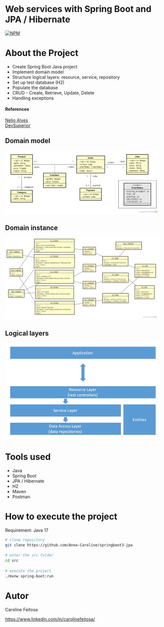 # Web services with Spring Boot and JPA / Hibernate
[![NPM](https://img.shields.io/npm/l/react)](https://github.com/Anna-Caroline/springboot3-jpa/blob/main/LICENSE) 

# About the Project
* Create Spring Boot Java project
* Implement domain model
* Structure logical layers: resource, service, repository
* Set up test database (H2)
* Populate the database
* CRUD - Create, Retrieve, Update, Delete
* Handling exceptions

#### References
 [Nelio Alves](https://github.com/acenelio "Github")
 <br>
 [DevSuperior](https://devsuperior.com "DevSuperior")


## Domain model
<img src="/assets/domain-model.png">

## Domain instance
<img src="/assets/domain-instance.png">

## Logical layers
<img src="/assets/logical-layers.png">

# Tools used 
- Java
- Spring Boot
- JPA / Hibernate
- H2
- Maven
- Postman


# How to execute the project

Requirement: Java 17

```bash
# clone repository
git clone https://github.com/Anna-Caroline/springboot3-jpa

# enter the src folder
cd src

# execute the project
./mvnw spring-boot:run
```


# Autor

Caroline Feitosa 

https://www.linkedin.com/in/carolinefeitosa/
